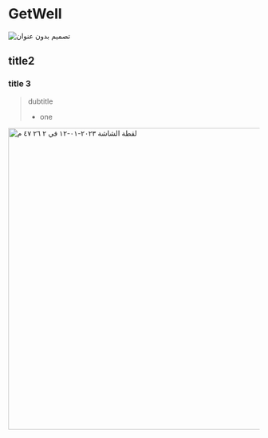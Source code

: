 # GetWell
![تصميم بدون عنوان](https://user-images.githubusercontent.com/116816097/212477467-08ad4626-729d-443b-bce2-ac498c725459.png)


## title2
### title 3 
> dubtitle 
> - one 
<img width="605" alt="‏لقطة الشاشة ٢٠٢٣-٠١-١٢ في ٢ ٢٦ ٤٧ م" src="https://user-images.githubusercontent.com/116816097/212091437-a26feae2-8c44-447f-ab88-da8255e3f731.png">
